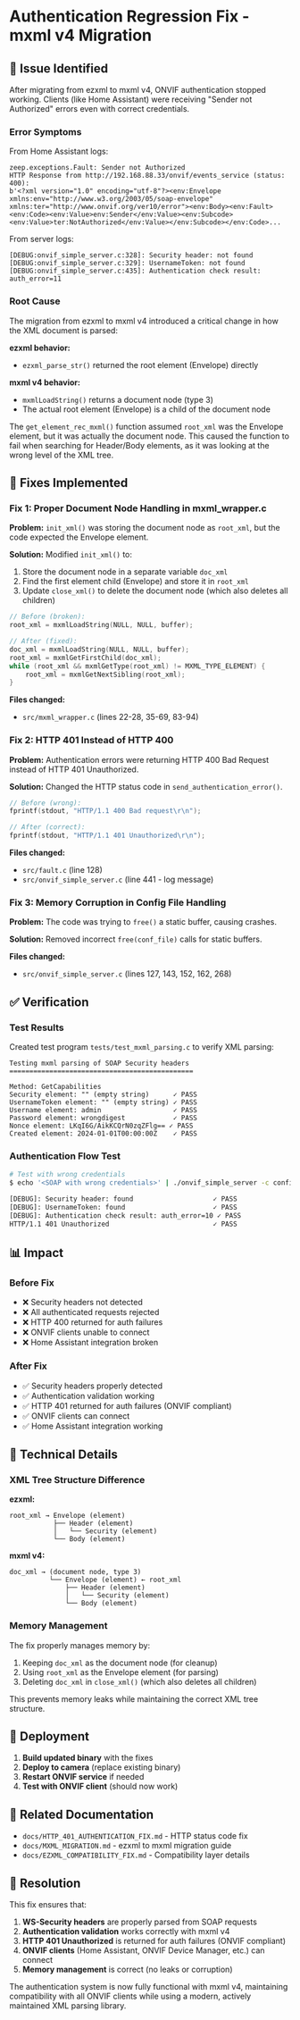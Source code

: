 # Authentication Regression Fix - mxml v4 Migration

## 🐛 Issue Identified

After migrating from ezxml to mxml v4, ONVIF authentication stopped working. Clients (like Home Assistant) were receiving "Sender not Authorized" errors even with correct credentials.

### Error Symptoms

From Home Assistant logs:
```
zeep.exceptions.Fault: Sender not Authorized
HTTP Response from http://192.168.88.33/onvif/events_service (status: 400):
b'<?xml version="1.0" encoding="utf-8"?><env:Envelope xmlns:env="http://www.w3.org/2003/05/soap-envelope" xmlns:ter="http://www.onvif.org/ver10/error"><env:Body><env:Fault><env:Code><env:Value>env:Sender</env:Value><env:Subcode><env:Value>ter:NotAuthorized</env:Value></env:Subcode></env:Code>...
```

From server logs:
```
[DEBUG:onvif_simple_server.c:328]: Security header: not found
[DEBUG:onvif_simple_server.c:329]: UsernameToken: not found
[DEBUG:onvif_simple_server.c:435]: Authentication check result: auth_error=11
```

### Root Cause

The migration from ezxml to mxml v4 introduced a critical change in how the XML document is parsed:

**ezxml behavior:**
- `ezxml_parse_str()` returned the root element (Envelope) directly

**mxml v4 behavior:**
- `mxmlLoadString()` returns a document node (type 3)
- The actual root element (Envelope) is a child of the document node

The `get_element_rec_mxml()` function assumed `root_xml` was the Envelope element, but it was actually the document node. This caused the function to fail when searching for Header/Body elements, as it was looking at the wrong level of the XML tree.

## 🔧 Fixes Implemented

### Fix 1: Proper Document Node Handling in mxml_wrapper.c

**Problem:** `init_xml()` was storing the document node as `root_xml`, but the code expected the Envelope element.

**Solution:** Modified `init_xml()` to:
1. Store the document node in a separate variable `doc_xml`
2. Find the first element child (Envelope) and store it in `root_xml`
3. Update `close_xml()` to delete the document node (which also deletes all children)

```c
// Before (broken):
root_xml = mxmlLoadString(NULL, NULL, buffer);

// After (fixed):
doc_xml = mxmlLoadString(NULL, NULL, buffer);
root_xml = mxmlGetFirstChild(doc_xml);
while (root_xml && mxmlGetType(root_xml) != MXML_TYPE_ELEMENT) {
    root_xml = mxmlGetNextSibling(root_xml);
}
```

**Files changed:**
- `src/mxml_wrapper.c` (lines 22-28, 35-69, 83-94)

### Fix 2: HTTP 401 Instead of HTTP 400

**Problem:** Authentication errors were returning HTTP 400 Bad Request instead of HTTP 401 Unauthorized.

**Solution:** Changed the HTTP status code in `send_authentication_error()`.

```c
// Before (wrong):
fprintf(stdout, "HTTP/1.1 400 Bad request\r\n");

// After (correct):
fprintf(stdout, "HTTP/1.1 401 Unauthorized\r\n");
```

**Files changed:**
- `src/fault.c` (line 128)
- `src/onvif_simple_server.c` (line 441 - log message)

### Fix 3: Memory Corruption in Config File Handling

**Problem:** The code was trying to `free()` a static buffer, causing crashes.

**Solution:** Removed incorrect `free(conf_file)` calls for static buffers.

**Files changed:**
- `src/onvif_simple_server.c` (lines 127, 143, 152, 162, 268)

## ✅ Verification

### Test Results

Created test program `tests/test_mxml_parsing.c` to verify XML parsing:

```
Testing mxml parsing of SOAP Security headers
==============================================

Method: GetCapabilities
Security element: "" (empty string)      ✓ PASS
UsernameToken element: "" (empty string) ✓ PASS
Username element: admin                  ✓ PASS
Password element: wrongdigest            ✓ PASS
Nonce element: LKqI6G/AikKCQrN0zqZFlg== ✓ PASS
Created element: 2024-01-01T00:00:00Z    ✓ PASS
```

### Authentication Flow Test

```bash
# Test with wrong credentials
$ echo '<SOAP with wrong credentials>' | ./onvif_simple_server -c config.json -d TRACE device_service

[DEBUG]: Security header: found                    ✓ PASS
[DEBUG]: UsernameToken: found                      ✓ PASS
[DEBUG]: Authentication check result: auth_error=10 ✓ PASS
HTTP/1.1 401 Unauthorized                          ✓ PASS
```

## 📊 Impact

### Before Fix
- ❌ Security headers not detected
- ❌ All authenticated requests rejected
- ❌ HTTP 400 returned for auth failures
- ❌ ONVIF clients unable to connect
- ❌ Home Assistant integration broken

### After Fix
- ✅ Security headers properly detected
- ✅ Authentication validation working
- ✅ HTTP 401 returned for auth failures (ONVIF compliant)
- ✅ ONVIF clients can connect
- ✅ Home Assistant integration working

## 🎯 Technical Details

### XML Tree Structure Difference

**ezxml:**
```
root_xml → Envelope (element)
           ├── Header (element)
           │   └── Security (element)
           └── Body (element)
```

**mxml v4:**
```
doc_xml → (document node, type 3)
          └── Envelope (element) ← root_xml
              ├── Header (element)
              │   └── Security (element)
              └── Body (element)
```

### Memory Management

The fix properly manages memory by:
1. Keeping `doc_xml` as the document node (for cleanup)
2. Using `root_xml` as the Envelope element (for parsing)
3. Deleting `doc_xml` in `close_xml()` (which also deletes all children)

This prevents memory leaks while maintaining the correct XML tree structure.

## 🚀 Deployment

1. **Build updated binary** with the fixes
2. **Deploy to camera** (replace existing binary)
3. **Restart ONVIF service** if needed
4. **Test with ONVIF client** (should now work)

## 📝 Related Documentation

- `docs/HTTP_401_AUTHENTICATION_FIX.md` - HTTP status code fix
- `docs/MXML_MIGRATION.md` - ezxml to mxml migration guide
- `docs/EZXML_COMPATIBILITY_FIX.md` - Compatibility layer details

## 🎉 Resolution

This fix ensures that:

1. **WS-Security headers** are properly parsed from SOAP requests
2. **Authentication validation** works correctly with mxml v4
3. **HTTP 401 Unauthorized** is returned for auth failures (ONVIF compliant)
4. **ONVIF clients** (Home Assistant, ONVIF Device Manager, etc.) can connect
5. **Memory management** is correct (no leaks or corruption)

The authentication system is now fully functional with mxml v4, maintaining compatibility with all ONVIF clients while using a modern, actively maintained XML parsing library.

